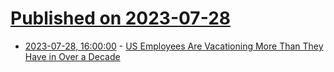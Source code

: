# [Published on 2023-07-28](index.md)

* [2023-07-28, 16:00:00](https://news.slashdot.org/story/23/07/28/1219221/us-employees-are-vacationing-more-than-they-have-in-over-a-decade?utm_source=rss1.0mainlinkanon&utm_medium=feed) - [US Employees Are Vacationing More Than They Have in Over a Decade](https://news.slashdot.org/story/23/07/28/1219221/us-employees-are-vacationing-more-than-they-have-in-over-a-decade?utm_source=rss1.0mainlinkanon&utm_medium=feed)
